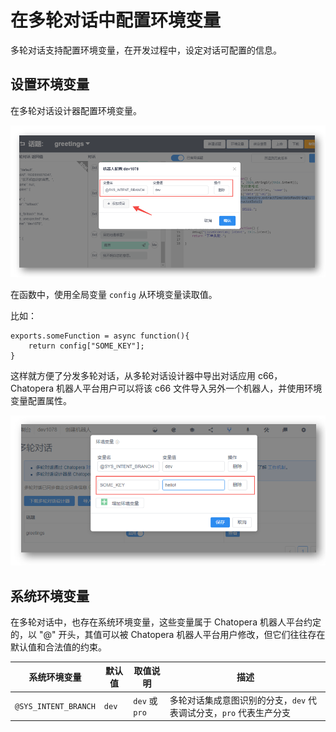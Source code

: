 # 在多轮对话中配置环境变量

多轮对话支持配置环境变量，在开发过程中，设定对话可配置的信息。

## 设置环境变量

在多轮对话设计器配置环境变量。

![在多轮对话设计器配置环境变量](../../../images/products/platform/conversations/image2021-9-3_16-19-2.png)

在函数中，使用全局变量 `config` 从环境变量读取值。

比如：

```函数
exports.someFunction = async function(){
    return config["SOME_KEY"];
}
```

这样就方便了分发多轮对话，从多轮对话设计器中导出对话应用 c66，Chatopera 机器人平台用户可以将该 c66 文件导入另外一个机器人，并使用环境变量配置属性。

![在机器人控制台多轮对话管理页面配置环境变量](../../../images/products/platform/conversations/image2021-9-3_16-22-14.png)

## 系统环境变量

在多轮对话中，也存在系统环境变量，这些变量属于 Chatopera 机器人平台约定的，以 "@" 开头，其值可以被 Chatopera 机器人平台用户修改，但它们往往存在默认值和合法值的约束。

| 系统环境变量 | 默认值 | 取值说明 | 描述 |
| --- | --- | --- | --- |
| `@SYS_INTENT_BRANCH` | `dev` | `dev` 或 `pro` | 多轮对话集成意图识别的分支，`dev` 代表调试分支，`pro` 代表生产分支 |

